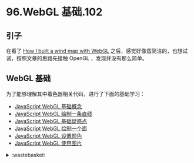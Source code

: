 # 96.WebGL 基础.102

## <a name="start"></a> 引子
在看了 [How I built a wind map with WebGL][url-pre] 之后，感觉好像蛮简洁的，也想试试，按照文章的思路先接触 OpenGL ，发现并没有那么简单。

## <a name="title1"></a> WebGL 基础
为了能够理解其中着色器相关代码，进行了下面的基础学习：
- [JavaScript WebGL 基础概念](https://github.com/XXHolic/segment/issues/108)
- [JavaScript WebGL 绘制一条直线](https://github.com/XXHolic/segment/issues/109)
- [JavaScript WebGL 基础疑惑点](https://github.com/XXHolic/segment/issues/110)
- [JavaScript WebGL 绘制一个面](https://github.com/XXHolic/segment/issues/111)
- [JavaScript WebGL 设置颜色](https://github.com/XXHolic/segment/issues/112)
- [JavaScript WebGL 使用图片](https://github.com/XXHolic/segment/issues/113)


[url-pre]:https://github.com/XXHolic/blog/issues/101

<details>
<summary>:wastebasket:</summary>

这不是特效处理，是[微观摄影][url-book]。

![96-poster][url-local-poster]

</details>

[url-book]:https://www.nikonsmallworld.com/galleries/2021-photomicrography-competition/proboscis-of-a-housefly-musca-domestica
[url-local-poster]:./images/96/poster.jpg
